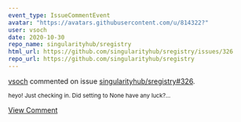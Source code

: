 ```yaml
---
event_type: IssueCommentEvent
avatar: "https://avatars.githubusercontent.com/u/814322?"
user: vsoch
date: 2020-10-30
repo_name: singularityhub/sregistry
html_url: https://github.com/singularityhub/sregistry/issues/326
repo_url: https://github.com/singularityhub/sregistry
---
```


<a href='https://github.com/vsoch' target='_blank'>vsoch</a> commented on issue <a href='https://github.com/singularityhub/sregistry/issues/326' target='_blank'>singularityhub/sregistry#326</a>.

<small>heyo! Just checking in. Did setting to None have any luck?...</small>

<a href='https://github.com/singularityhub/sregistry/issues/326' target='_blank'>View Comment</a>